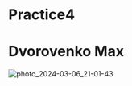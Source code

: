 # Practice4
# Dvorovenko Max

![photo_2024-03-06_21-01-43](https://github.com/snowaaaaaaaaaa/Practice4/assets/144525592/c63cada0-1d0b-42a9-9256-18c97ed02a88)

